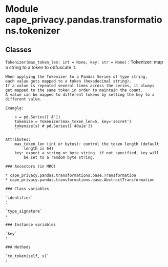 Module cape_privacy.pandas.transformations.tokenizer
====================================================

Classes
-------

`Tokenizer(max_token_len: int = None, key: str = None)`
:   Tokenizer: map a string to a token to obfuscate it.
    
    When applying the Tokenizer to a Pandas Series of type string,
    each value gets mapped to a token (hexadecimal string).
    If a value is repeated several times across the series, it always
    get mapped to the same token in order to maintain the count.
    A value can be mapped to different tokens by setting the key to a
    different value.
    
    Example:
        ```
        s = pd.Series(['A'])
        tokenize = Tokenizer(max_token_len=5, key='secret')
        tokenize(s) # pd.Series(['40a1e'])
        ```
    
    Attributes:
        max_token_len (int or bytes): control the token length (default
            length is 64)
        key: expect a string or byte string. if not specified, key will
            be set to a random byte string.

    ### Ancestors (in MRO)

    * cape_privacy.pandas.transformations.base.Transformation
    * cape_privacy.pandas.transformations.base.AbstractTransformation

    ### Class variables

    `identifier`
    :

    `type_signature`
    :

    ### Instance variables

    `key`
    :

    ### Methods

    `to_token(self, x)`
    :